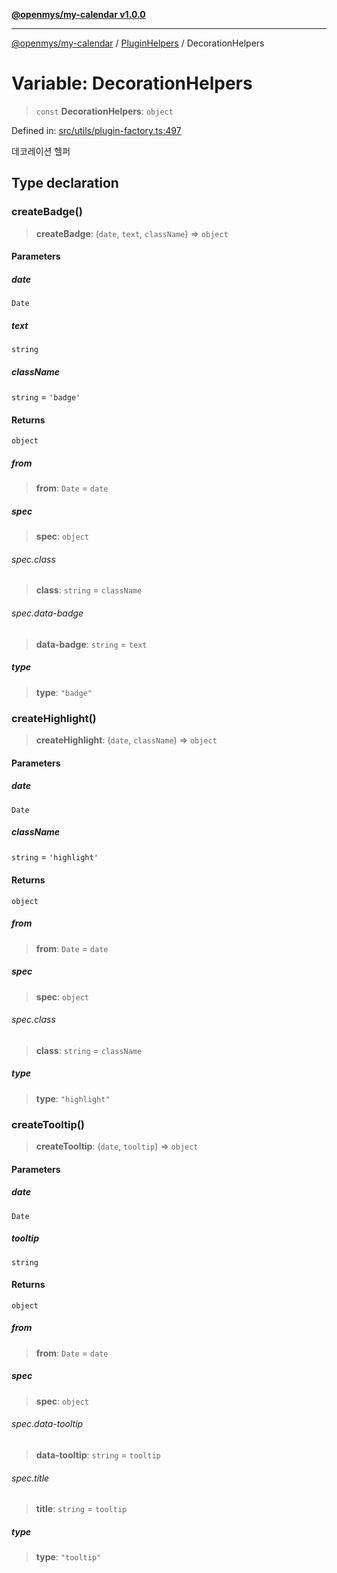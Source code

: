 [**@openmys/my-calendar v1.0.0**](../../../../README.md)

***

[@openmys/my-calendar](../../../../globals.md) / [PluginHelpers](../README.md) / DecorationHelpers

# Variable: DecorationHelpers

> `const` **DecorationHelpers**: `object`

Defined in: [src/utils/plugin-factory.ts:497](https://github.com/openmys/my-calendar/blob/96ebce4306bfb6a4ab4c4297a9b422c56933c5da/src/utils/plugin-factory.ts#L497)

데코레이션 헬퍼

## Type declaration

### createBadge()

> **createBadge**: (`date`, `text`, `className`) => `object`

#### Parameters

##### date

`Date`

##### text

`string`

##### className

`string` = `'badge'`

#### Returns

`object`

##### from

> **from**: `Date` = `date`

##### spec

> **spec**: `object`

###### spec.class

> **class**: `string` = `className`

###### spec.data-badge

> **data-badge**: `string` = `text`

##### type

> **type**: `"badge"`

### createHighlight()

> **createHighlight**: (`date`, `className`) => `object`

#### Parameters

##### date

`Date`

##### className

`string` = `'highlight'`

#### Returns

`object`

##### from

> **from**: `Date` = `date`

##### spec

> **spec**: `object`

###### spec.class

> **class**: `string` = `className`

##### type

> **type**: `"highlight"`

### createTooltip()

> **createTooltip**: (`date`, `tooltip`) => `object`

#### Parameters

##### date

`Date`

##### tooltip

`string`

#### Returns

`object`

##### from

> **from**: `Date` = `date`

##### spec

> **spec**: `object`

###### spec.data-tooltip

> **data-tooltip**: `string` = `tooltip`

###### spec.title

> **title**: `string` = `tooltip`

##### type

> **type**: `"tooltip"`
